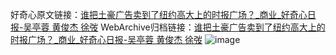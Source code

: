 好奇心原文链接：[谁把土豪广告卖到了纽约高大上的时报广场？_商业_好奇心日报-吴亭蓉 黄俊杰 徐弢](https://www.qdaily.com/articles/1762.html)
WebArchive归档链接：[谁把土豪广告卖到了纽约高大上的时报广场？_商业_好奇心日报-吴亭蓉 黄俊杰 徐弢](http://web.archive.org/web/20160618055526/http://www.qdaily.com/articles/1762.html)
![image](http://ww3.sinaimg.cn/large/007d5XDply1g3v4ln8di4j30u070k7wi)